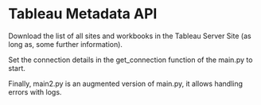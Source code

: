 # Tableau Metadata API

Download the list of all sites and workbooks in the Tableau Server Site (as long as, some further information).

Set the connection details in the get_connection function of the main.py to start.

Finally, main2.py is an augmented version of main.py, it allows handling errors with logs.
